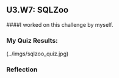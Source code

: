 ## U3.W7: SQLZoo

####I worked on this challenge by myself.



### My Quiz Results:
<!-- Include the link to your image (saved in the imgs folder) to display it inline. -->
(../imgs/sqlzoo_quiz.jpg)



### Reflection
